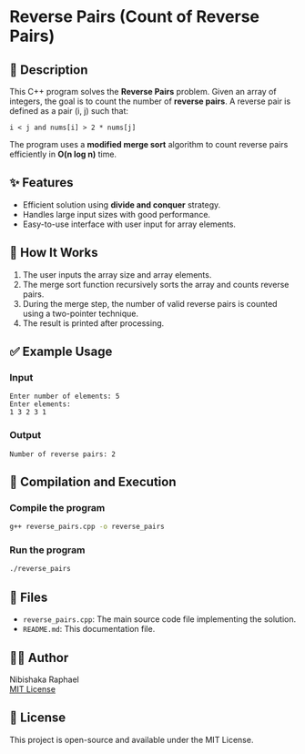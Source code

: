 
# Reverse Pairs (Count of Reverse Pairs)

## 📌 Description
This C++ program solves the **Reverse Pairs** problem. Given an array of integers, the goal is to count the number of **reverse pairs**. A reverse pair is defined as a pair (i, j) such that:

```
i < j and nums[i] > 2 * nums[j]
```

The program uses a **modified merge sort** algorithm to count reverse pairs efficiently in **O(n log n)** time.

## ✨ Features
- Efficient solution using **divide and conquer** strategy.
- Handles large input sizes with good performance.
- Easy-to-use interface with user input for array elements.

## 🧠 How It Works
1. The user inputs the array size and array elements.
2. The merge sort function recursively sorts the array and counts reverse pairs.
3. During the merge step, the number of valid reverse pairs is counted using a two-pointer technique.
4. The result is printed after processing.

## ✅ Example Usage

### Input
```
Enter number of elements: 5
Enter elements:
1 3 2 3 1
```

### Output
```
Number of reverse pairs: 2
```

## 🧪 Compilation and Execution

### Compile the program
```sh
g++ reverse_pairs.cpp -o reverse_pairs
```

### Run the program
```sh
./reverse_pairs
```

## 📂 Files
- `reverse_pairs.cpp`: The main source code file implementing the solution.
- `README.md`: This documentation file.

## 🧑‍💻 Author
Nibishaka Raphael  
[MIT License](https://opensource.org/licenses/MIT)

## 📜 License
This project is open-source and available under the MIT License.
